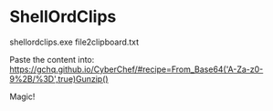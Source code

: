 # ShellOrdClips

shellordclips.exe file2clipboard.txt

Paste the content into: https://gchq.github.io/CyberChef/#recipe=From_Base64('A-Za-z0-9%2B/%3D',true)Gunzip()

Magic!

